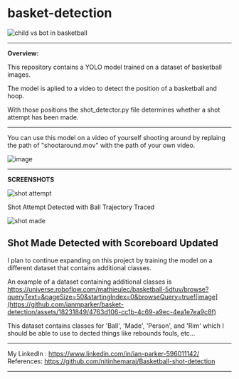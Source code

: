 # basket-detection
![child vs bot in basketball](https://github.com/ianmparker/basket-detection/assets/18231849/4aa94c81-fa3c-4e42-96bb-93e25cafea5e)

--------------------------------------------------
**Overview:**

This repository contains a YOLO model trained on a dataset of basketball images. 

The model is aplied to a video to detect the position of a basketball and hoop.

With those positions the shot_detector.py file determines whether a shot attempt has been made. 

-------------------------------------------------
You can use this model on a video of yourself shooting around by replaing the path of "shootaround.mov" with the path of your own video. 

![image](https://github.com/ianmparker/basket-detection/assets/18231849/c8bdd6e5-11e9-437d-8c90-be8f244fe5c9)


----------------------------
**SCREENSHOTS**


![shot attempt](https://github.com/ianmparker/basket-detection/assets/18231849/7207e7af-b7b7-4fee-ba02-d2a023c8e0b5)

Shot Attempt Detected with Ball Trajectory Traced

![shot made](https://github.com/ianmparker/basket-detection/assets/18231849/18fcae1a-0c40-4cb9-b1ca-53171fcd9f60)

Shot Made Detected with Scoreboard Updated
------------------------------
I plan to continue expanding on this project by training the model on a different dataset that contains additional classes.

An example of a dataset containing additional classes is https://universe.roboflow.com/mathieulec/basketball-5dtuv/browse?queryText=&pageSize=50&startingIndex=0&browseQuery=true![image](https://github.com/ianmparker/basket-detection/assets/18231849/4763d106-cc1b-4c69-a9ec-4ea1e7ea9c8f)

This dataset contains classes for 'Ball', 'Made', 'Person', and 'Rim' which I should be able to use to dected things like rebounds fouls, etc...

------------------------------

My LinkedIn : https://www.linkedin.com/in/ian-parker-596011142/
References: https://github.com/nitinhemaraj/Basketball-shot-detection




-----------------------------------------

